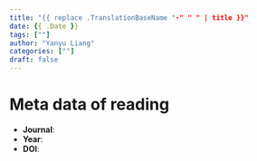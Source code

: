 ```yaml
---
title: "{{ replace .TranslationBaseName "-" " " | title }}"
date: {{ .Date }}
tags: [""]
author: "Yanyu Liang"
categories: [""]
draft: false
---
```


# Meta data of reading

* **Journal**:
* **Year**:
* **DOI**:
